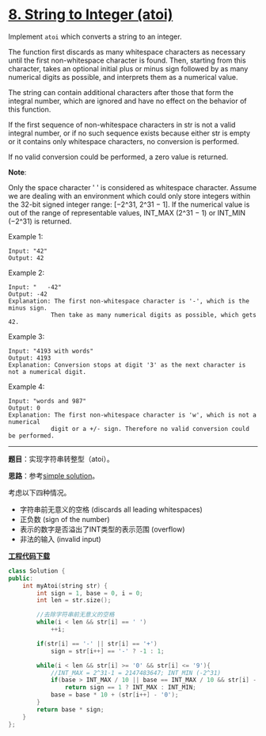 # [8. String to Integer (atoi)](https://leetcode.com/problems/string-to-integer-atoi/)

Implement `atoi` which converts a string to an integer.

The function first discards as many whitespace characters as necessary until the first non-whitespace character is found. Then, starting from this character, takes an optional initial plus or minus sign followed by as many numerical digits as possible, and interprets them as a numerical value.

The string can contain additional characters after those that form the integral number, which are ignored and have no effect on the behavior of this function.

If the first sequence of non-whitespace characters in str is not a valid integral number, or if no such sequence exists because either str is empty or it contains only whitespace characters, no conversion is performed.

If no valid conversion could be performed, a zero value is returned.

**Note**:

Only the space character ' ' is considered as whitespace character.
Assume we are dealing with an environment which could only store integers within the 32-bit signed integer range: [−2^31,  2^31 − 1]. If the numerical value is out of the range of representable values, INT_MAX (2^31 − 1) or INT_MIN (−2^31) is returned.

Example 1:

    Input: "42"
    Output: 42

Example 2:

    Input: "   -42"
    Output: -42
    Explanation: The first non-whitespace character is '-', which is the minus sign.
                Then take as many numerical digits as possible, which gets 42.

Example 3:

    Input: "4193 with words"
    Output: 4193
    Explanation: Conversion stops at digit '3' as the next character is not a numerical digit.

Example 4:

    Input: "words and 987"
    Output: 0
    Explanation: The first non-whitespace character is 'w', which is not a numerical
                digit or a +/- sign. Therefore no valid conversion could be performed.

-----

**题目**：实现字符串转整型（atoi）。

**思路**：参考[simple solution](https://leetcode.com/problems/string-to-integer-atoi/discuss/4654/My-simple-solution)。

考虑以下四种情况。

- 字符串前无意义的空格 (discards all leading whitespaces)
- 正负数 (sign of the number)
- 表示的数字是否溢出了INT类型的表示范围 (overflow)
- 非法的输入 (invalid input)

[**工程代码下载**](https://github.com/shenkh/leetcode)

```cpp
class Solution {
public:
    int myAtoi(string str) {
        int sign = 1, base = 0, i = 0;
        int len = str.size();

        //去除字符串前无意义的空格
        while(i < len && str[i] == ' ')
            ++i;

        if(str[i] == '-' || str[i] == '+')
            sign = str[i++] == '-' ? -1 : 1;

        while(i < len && str[i] >= '0' && str[i] <= '9'){
            //INT_MAX = 2^31-1 = 2147483647; INT_MIN (-2^31)
            if(base > INT_MAX / 10 || base == INT_MAX / 10 && str[i] - '0' > 7)
                return sign == 1 ? INT_MAX : INT_MIN;
            base = base * 10 + (str[i++] - '0');
        }
        return base * sign;
    }
};
```